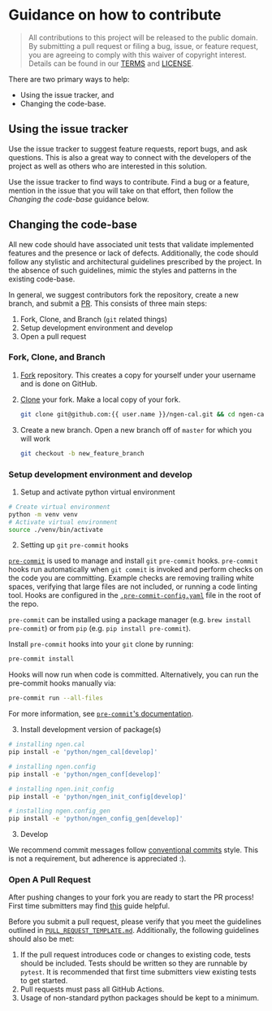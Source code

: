 # Guidance on how to contribute

> All contributions to this project will be released to the public domain.
> By submitting a pull request or filing a bug, issue, or
> feature request, you are agreeing to comply with this waiver of copyright interest.
> Details can be found in our [TERMS](TERMS.md) and [LICENSE](LICENSE).


There are two primary ways to help:
 - Using the issue tracker, and
 - Changing the code-base.


## Using the issue tracker

Use the issue tracker to suggest feature requests, report bugs, and ask questions.
This is also a great way to connect with the developers of the project as well
as others who are interested in this solution.

Use the issue tracker to find ways to contribute. Find a bug or a feature, mention in
the issue that you will take on that effort, then follow the _Changing the code-base_
guidance below.


## Changing the code-base

All new code should have associated unit tests that validate implemented features and the presence or lack of defects.
Additionally, the code should follow any stylistic and architectural guidelines prescribed by the project.
In the absence of such guidelines, mimic the styles and patterns in the existing code-base.

In general, we suggest contributors fork the repository, create a new branch, and submit a
[PR](https://docs.github.com/en/pull-requests/collaborating-with-pull-requests/proposing-changes-to-your-work-with-pull-requests/about-pull-requests).
This consists of three main steps:

1. Fork, Clone, and Branch (`git` related things)
2. Setup development environment and develop
3. Open a pull request

### Fork, Clone, and Branch

1. [Fork](https://docs.github.com/en/pull-requests/collaborating-with-pull-requests/working-with-forks/fork-a-repo) repository.
   This creates a copy for yourself under your username and is done on GitHub.

2. [Clone](https://docs.github.com/en/repositories/creating-and-managing-repositories/cloning-a-repository) your fork.
   Make a local copy of your fork.

   ```bash
   git clone git@github.com:{{ user.name }}/ngen-cal.git && cd ngen-cal
   ```

3. Create a new branch.
   Open a new branch off of `master` for which you will work

   ```bash
   git checkout -b new_feature_branch
   ```

### Setup development environment and develop

1. Setup and activate python virtual environment

```bash
# Create virtual environment
python -m venv venv
# Activate virtual environment
source ./venv/bin/activate
```

2. Setting up `git` `pre-commit` hooks

[`pre-commit`](https://pre-commit.com/) is used to manage and install `git` `pre-commit` hooks.
`pre-commit` hooks run automatically when `git commit` is invoked and perform checks on the code you are committing.
Example checks are removing trailing white spaces, verifying that large files are not included, or running a code linting tool.
Hooks are configured in the [`.pre-commit-config.yaml`](./.pre-commit-config.yaml) file in the root of the repo.

`pre-commit` can be installed using a package manager (e.g. `brew install pre-commit`) or from `pip` (e.g. `pip install pre-commit`).

Install `pre-commit` hooks into your `git` clone by running:

```bash
pre-commit install
```

Hooks will now run when code is committed.
Alternatively, you can run the pre-commit hooks manually via:

```bash
pre-commit run --all-files
```

For more information, see [`pre-commit`'s documentation](https://pre-commit.com/index.html).

3. Install development version of package(s)

```bash
# installing ngen.cal
pip install -e 'python/ngen_cal[develop]'

# installing ngen.config
pip install -e 'python/ngen_conf[develop]'

# installing ngen.init_config
pip install -e 'python/ngen_init_config[develop]'

# installing ngen.config_gen
pip install -e 'python/ngen_config_gen[develop]'
```

3. Develop

We recommend commit messages follow
[conventional commits](https://www.conventionalcommits.org/en/v1.0.0/#summary)
style.
This is not a requirement, but adherence is appreciated :).


### Open A Pull Request

After pushing changes to your fork you are ready to start the PR process!
First time submitters may find
[this](https://docs.github.com/en/pull-requests/collaborating-with-pull-requests/proposing-changes-to-your-work-with-pull-requests/creating-a-pull-request-from-a-fork)
guide helpful.

Before you submit a pull request, please verify that you meet the guidelines outlined in
[`PULL_REQUEST_TEMPLATE.md`](.github/PULL_REQUEST_TEMPLATE.md).
Additionally, the following guidelines should also be met:

1. If the pull request introduces code or changes to existing code, tests should be included.
   Tests should be written so they are runnable by `pytest`.
   It is recommended that first time submitters view existing tests to get started.
2. Pull requests must pass all GitHub Actions.
3. Usage of non-standard python packages should be kept to a minimum.
